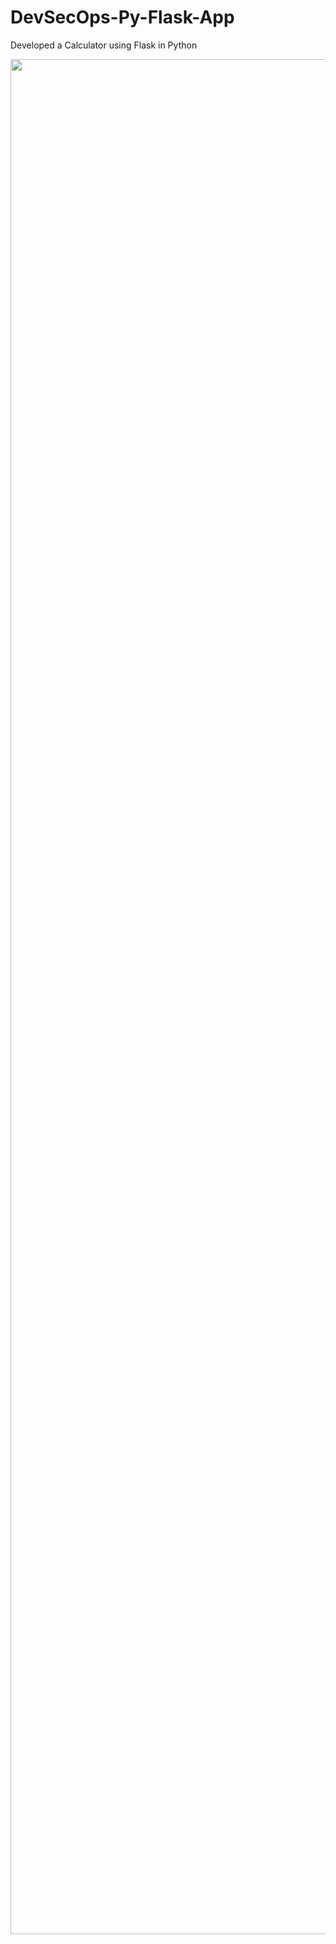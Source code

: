 # DevSecOps-Py-Flask-App
Developed a Calculator using Flask in Python

<div align="center">

<img align="center" alt="coding" width="3000" src="https://github.com/yash509/DevSecOps-Python-Flask-App/blob/main/DevSecOps%20Python%20App%20Deployment.jpg">
</div>
